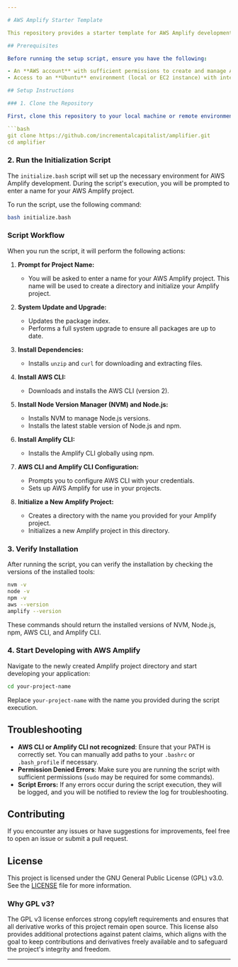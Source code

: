 ```yaml
---

# AWS Amplify Starter Template

This repository provides a starter template for AWS Amplify development. It includes a bash script (`initialize.bash`) that automates the setup of the necessary tools and configuration for AWS Amplify on a new environment.

## Prerequisites

Before running the setup script, ensure you have the following:

- An **AWS account** with sufficient permissions to create and manage Amplify projects.
- Access to an **Ubuntu** environment (local or EC2 instance) with internet connectivity.

## Setup Instructions

### 1. Clone the Repository

First, clone this repository to your local machine or remote environment:

```bash
git clone https://github.com/incrementalcapitalist/amplifier.git
cd amplifier
```

### 2. Run the Initialization Script

The `initialize.bash` script will set up the necessary environment for AWS Amplify development. During the script's execution, you will be prompted to enter a name for your AWS Amplify project.

To run the script, use the following command:

```bash
bash initialize.bash
```

### Script Workflow

When you run the script, it will perform the following actions:

1. **Prompt for Project Name:**
   - You will be asked to enter a name for your AWS Amplify project. This name will be used to create a directory and initialize your Amplify project.

2. **System Update and Upgrade:**
   - Updates the package index.
   - Performs a full system upgrade to ensure all packages are up to date.

3. **Install Dependencies:**
   - Installs `unzip` and `curl` for downloading and extracting files.

4. **Install AWS CLI:**
   - Downloads and installs the AWS CLI (version 2).

5. **Install Node Version Manager (NVM) and Node.js:**
   - Installs NVM to manage Node.js versions.
   - Installs the latest stable version of Node.js and npm.

6. **Install Amplify CLI:**
   - Installs the Amplify CLI globally using npm.

7. **AWS CLI and Amplify CLI Configuration:**
   - Prompts you to configure AWS CLI with your credentials.
   - Sets up AWS Amplify for use in your projects.

8. **Initialize a New Amplify Project:**
   - Creates a directory with the name you provided for your Amplify project.
   - Initializes a new Amplify project in this directory.

### 3. Verify Installation

After running the script, you can verify the installation by checking the versions of the installed tools:

```bash
nvm -v
node -v
npm -v
aws --version
amplify --version
```

These commands should return the installed versions of NVM, Node.js, npm, AWS CLI, and Amplify CLI.

### 4. Start Developing with AWS Amplify

Navigate to the newly created Amplify project directory and start developing your application:

```bash
cd your-project-name
```

Replace `your-project-name` with the name you provided during the script execution.

## Troubleshooting

- **AWS CLI or Amplify CLI not recognized**: Ensure that your PATH is correctly set. You can manually add paths to your `.bashrc` or `.bash_profile` if necessary.
- **Permission Denied Errors**: Make sure you are running the script with sufficient permissions (`sudo` may be required for some commands).
- **Script Errors:** If any errors occur during the script execution, they will be logged, and you will be notified to review the log for troubleshooting.

## Contributing

If you encounter any issues or have suggestions for improvements, feel free to open an issue or submit a pull request.

## License

This project is licensed under the GNU General Public License (GPL) v3.0. See the [LICENSE](LICENSE) file for more information.

### Why GPL v3?

The GPL v3 license enforces strong copyleft requirements and ensures that all derivative works of this project remain open source. This license also provides additional protections against patent claims, which aligns with the goal to keep contributions and derivatives freely available and to safeguard the project's integrity and freedom.

---
```

